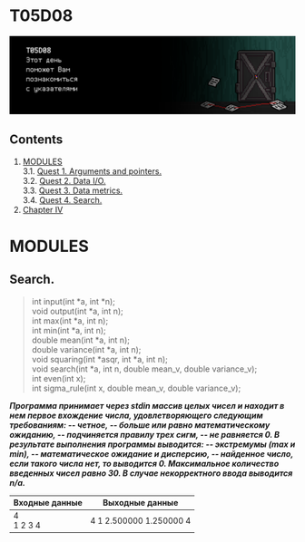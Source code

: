 # T05D08

![day5_door](misc/rus/images/day5_door.png)


## Contents

1. [MODULES](#modules) \
 3.1.  [Quest 1. Arguments and pointers.](#quest-1-arguments-and-pointers) \
 3.2.  [Quest 2. Data I/O.](#quest-2-data-io) \
 3.3.  [Quest 3. Data metrics.](#quest-3-data-metrics) \
 3.4.  [Quest 4. Search.](#quest-4-search) 
4. [Chapter IV](#chapter-iv)


# MODULES

## Search.
> int input(int *a, int *n);
<br/>void output(int *a, int n);
<br/>int max(int *a, int n);
<br/>int min(int *a, int n);
<br/>double mean(int *a, int n);
<br/>double variance(int *a, int n);
<br/>void squaring(int *asqr, int *a, int n);
<br/>void search(int *a, int n, double mean_v, double variance_v);
<br/>int even(int x);
<br/>int sigma_rule(int x, double mean_v, double variance_v);

***Программа принимает через stdin массив целых чисел и находит в нем первое вхождение числа, удовлетворяющего следующим требованиям: 
-- четное,
-- больше или равно математическому ожиданию, 
-- подчиняется правилу трех сигм,
-- не равняется 0. 
В результате выполнения программы выводится:
-- экстремумы (max и min), 
-- математическое ожидание и дисперсию,
-- найденное число, если такого числа нет, то выводится 0. 
Максимальное количество введенных чисел равно 30. 
В случае некорректного ввода выводится n/a.***

| Входные данные | Выходные данные |
| ------ | ------ |
| 4<br/>1 2 3 4 | 4 1 2.500000 1.250000 4 |

